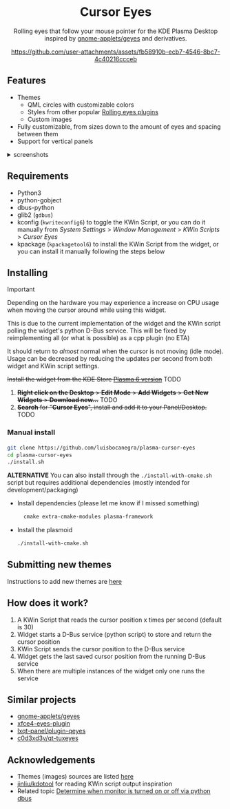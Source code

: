 <div align="center">

# Cursor Eyes

Rolling eyes that follow your mouse pointer for the KDE Plasma Desktop inspired by [gnome-applets/geyes](https://gitlab.gnome.org/GNOME/gnome-applets/-/tree/master/gnome-applets/geyes) and derivatives.

https://github.com/user-attachments/assets/fb58910b-ecb7-4546-8bc7-4c40216ccceb

</div>

## Features

* Themes
  * QML circles with customizable colors
  * Styles from other popular [Rolling eyes plugins](https://github.com/luisbocanegra/plasma-cursor-eyes/blob/main/package/contents/ui/themes/README.md#authors)
  * Custom images
* Fully customizable, from sizes down to the amount of eyes and spacing between them
* Support for vertical panels

<details>
    <summary>screenshots</summary>

![tooltip](screenshots/panel.png)
![tooltip](screenshots/settings.png)

</details>

## Requirements

* Python3
* python-gobject
* dbus-python
* glib2 (`gdbus`)
* kconfig (`kwriteconfig6`) to toggle the KWin Script, or you can do it manually from *System Settings* > *Window Management* > *KWin Scripts* > *Cursor Eyes*
* kpackage (`kpackagetool6`) to install the KWin Script from the widget, or you can install it manually following the steps below

## Installing

> [!IMPORTANT]
> Depending on the hardware you may experience a increase on CPU usage when moving the cursor around while using this widget. 
> 
> This is due to the current implementation of the widget and the KWin script polling the widget's python D-Bus service. This will be fixed by reimplementing all (or what is possible) as a cpp plugin (no ETA)
> 
> It should return to *almost* normal when the cursor is not moving (idle mode). Usage can be decreased by reducing the updates per second from both widget and KWin script settings.

~~Install the widget from the KDE Store [Plasma 6 version](https://store.kde.org/p/2145723)~~ TODO

1. ~~**Right click on the Desktop** > **Edit Mode** > **Add Widgets** > **Get New Widgets** > **Download new...**~~ TODO
2. ~~**Search** for "**Cursor Eyes**", install and add it to your Panel/Desktop.~~ TODO

### Manual install

```sh
git clone https://github.com/luisbocanegra/plasma-cursor-eyes
cd plasma-cursor-eyes
./install.sh
```

**ALTERNATIVE** You can also install through the `./install-with-cmake.sh` script but requires additional dependencies (mostly intended for development/packaging)

* Install dependencies (please let me know if I missed something)

  ```txt
    cmake extra-cmake-modules plasma-framework
  ```

* Install the plasmoid

  ```sh
  ./install-with-cmake.sh
  ```

## Submitting new themes

Instructions to add new themes are [here](https://github.com/luisbocanegra/plasma-cursor-eyes/blob/main/package/contents/ui/themes/README.md)

## How does it work?

1. A KWin Script that reads the cursor position x times per second (default is 30)
2. Widget starts a D-Bus service (python script) to store and return the cursor position
3. KWin Script sends the cursor position to the D-Bus service
4. Widget gets the last saved cursor position from the running D-Bus service
5. When there are multiple instances of the widget only one runs the service

## Similar projects

* [gnome-applets/geyes](https://gitlab.gnome.org/GNOME/gnome-applets/-/tree/master/gnome-applets/geyes)
* [xfce4-eyes-plugin](https://gitlab.xfce.org/panel-plugins/xfce4-eyes-plugin)
* [lxqt-panel/plugin-qeyes](https://github.com/lxqt/lxqt-panel/tree/master/plugin-qeyes/)
* [c0d3xd3v/qt-tuxeyes](https://github.com/c0d3xd3v/qt-tuxeyes)

## Acknowledgements

* Themes (images) sources are listed [here](https://github.com/luisbocanegra/plasma-cursor-eyes/blob/main/package/contents/ui/themes/README.md)
* [jinliu/kdotool](https://github.com/jinliu/kdotool) for reading KWin script output inspiration
* Related topic [Determine when monitor is turned on or off via python dbus](https://discuss.kde.org/t/determine-when-monitor-is-turned-on-or-off-via-python-dbus/11980/7)
